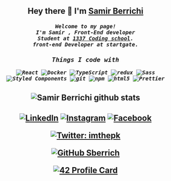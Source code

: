 <h2 align="center"> <b>Hey there 👋 I'm <a href="https://www.linkedin.com/in/samirberrichi/" target="_blank" >Samir Berrichi</a></b></h2>
  

  
<h5 align="center">
<samp>
Welcome to my page!<br/>
I'm Samir , Front-End developer<br/>
Student at <a href="https://1337.ma/" target="_blank">1337 Coding school</a>.<br/>
front-end Developer at startgate</a>.
<br/>
  <h3>Things I code with</h3>
<p>
  <img alt="React" src="https://img.shields.io/badge/-React-45b8d8?style=flat-square&logo=react&logoColor=white" />
  <img alt="Docker" src="https://img.shields.io/badge/-Docker-46a2f1?style=flat-square&logo=docker&logoColor=white" />
  <img alt="TypeScript" src="https://img.shields.io/badge/-TypeScript-007ACC?style=flat-square&logo=typescript&logoColor=white" />
  <img alt="redux" src="https://img.shields.io/badge/-Redux-764ABC?style=flat-square&logo=redux&logoColor=white" />
  <img alt="Sass" src="https://img.shields.io/badge/-Sass-CC6699?style=flat-square&logo=sass&logoColor=white" />
  <img alt="Styled Components" src="https://img.shields.io/badge/-Styled_Components-db7092?style=flat-square&logo=styled-components&logoColor=white" />
  <img alt="git" src="https://img.shields.io/badge/-Git-F05032?style=flat-square&logo=git&logoColor=white" />
  <img alt="npm" src="https://img.shields.io/badge/-NPM-CB3837?style=flat-square&logo=npm&logoColor=white" />
  <img alt="html5" src="https://img.shields.io/badge/-HTML5-E34F26?style=flat-square&logo=html5&logoColor=white" />
  <img alt="Prettier" src="https://img.shields.io/badge/-Prettier-F7B93E?style=flat-square&logo=prettier&logoColor=white" />
</p>

</samp>
</h5>
<h2 align="center">
  
<img align='center' src='https://github-readme-stats.vercel.app/api?username=sberrich&hide_title=false&show_icons=true&include_all_commits=true&count_private=true&theme=buefy' alt='Samir Berrichi github stats'>
</h2>
<h2 align="center">
<a  href="https://www.linkedin.com/in/samirberrichi/" target="_blank"><img src="https://img.shields.io/badge/LinkedIn-%230077B5.svg?&style=flat-square&logo=linkedin&logoColor=white" alt="LinkedIn"></a>
<a  href="https://instagram.com/berrichi_samir" target="_blank"><img src="https://img.shields.io/badge/Instagram-%23E4405F.svg?&style=flat-square&logo=instagram&logoColor=white" alt="Instagram"></a>
<a  href="https://www.facebook.com/" target="_blank"><img src="https://img.shields.io/badge/Facebook-%231877F2.svg?&style=flat-square&logo=facebook&logoColor=white" alt="Facebook"></a>
  


[![Twitter: imthepk](https://img.shields.io/twitter/follow/berrichisamir?style=social)](https://twitter.com/berrichisamir)
  
[![GitHub Sberrich](https://img.shields.io/github/followers/Ysrbolles?label=follow&style=social)](https://github.com/Sberrich)
  
[![42 Profile Card](https://1337-readme.vercel.app/api/profile?cursus=42&dark=true&email=hide&login=sberrich)](https://github.com/mohouyizme/1337-readme)
</h2>
<br/>
<br/>

<br/>
<br/>

